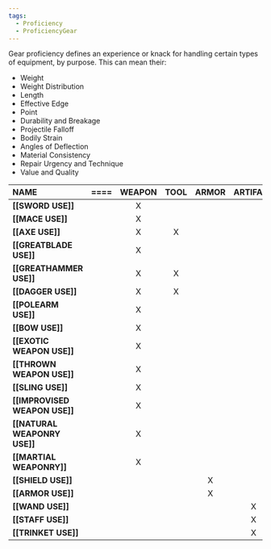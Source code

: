 ```yaml
---
tags:
  - Proficiency
  - ProficiencyGear
---
```

Gear proficiency defines an experience or knack for handling certain types of equipment, by purpose. This can mean their:
- Weight
- Weight Distribution
- Length
- Effective Edge
- Point
- Durability and Breakage
- Projectile Falloff
- Bodily Strain
- Angles of Deflection
- Material Consistency
- Repair Urgency and Technique
- Value and Quality


| **NAME**                      | ==== | **WEAPON** | **TOOL** | **ARMOR** | **ARTIFACT** | **[[DISCIPLINE]]** | RANGE |
| :---------------------------- | ---- | :--------: | :------: | :-------: | :----------: | :----------------: | :---: |
| **[[SWORD USE]]**             |      |     X      |          |           |              |                    |       |
| **[[MACE USE]]**              |      |     X      |          |           |              |                    |       |
| **[[AXE USE]]**               |      |     X      |    X     |           |              |                    |       |
| **[[GREATBLADE USE]]**        |      |     X      |          |           |              |                    |       |
| **[[GREATHAMMER USE]]**       |      |     X      |    X     |           |              |                    |       |
| **[[DAGGER USE]]**            |      |     X      |    X     |           |              |                    |       |
| **[[POLEARM USE]]**           |      |     X      |          |           |              |                    |       |
| **[[BOW USE]]**               |      |     X      |          |           |              |         X          |   X   |
| **[[EXOTIC WEAPON USE]]**     |      |     X      |          |           |              |         X          |       |
| **[[THROWN WEAPON USE]]**     |      |     X      |          |           |              |         X          |   X   |
| **[[SLING USE]]**             |      |     X      |          |           |              |         X          |   X   |
| **[[IMPROVISED WEAPON USE]]** |      |     X      |          |           |              |                    |       |
| **[[NATURAL WEAPONRY USE]]**  |      |     X      |          |           |              |                    |       |
| **[[MARTIAL WEAPONRY]]**      |      |     X      |          |           |              |         X          |       |
| **[[SHIELD USE]]**            |      |            |          |     X     |              |                    |       |
| **[[ARMOR USE]]**             |      |            |          |     X     |              |                    |       |
| **[[WAND USE]]**              |      |            |          |           |      X       |         X          |       |
| **[[STAFF USE]]**             |      |            |          |           |      X       |         X          |       |
| **[[TRINKET USE]]**           |      |            |          |           |      X       |         X          |       |
